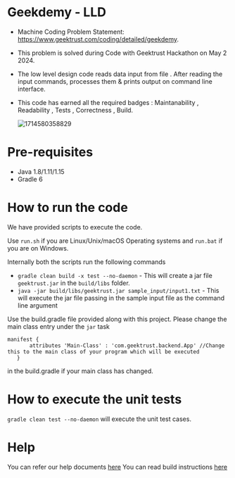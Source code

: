 # Geekdemy - LLD

* Machine Coding Problem Statement:  https://www.geektrust.com/coding/detailed/geekdemy.
* This problem is solved during Code with Geektrust Hackathon on May 2 2024. 
* The low level design code reads data input from file . After reading the input commands, processes them & prints output on command line interface.

* This code has earned all the required badges : Maintanability , Readability , Tests , Correctness , Build.

  ![1714580358829](https://github.com/AvirupMazumder/Geekdemy-Challenge-Geektrust/assets/80705801/9cefc705-ae33-4c5d-b29a-c304b400f2e8)

# Pre-requisites
* Java 1.8/1.11/1.15
* Gradle 6

# How to run the code

We have provided scripts to execute the code. 

Use `run.sh` if you are Linux/Unix/macOS Operating systems and `run.bat` if you are on Windows.

Internally both the scripts run the following commands 

 * `gradle clean build -x test --no-daemon` - This will create a jar file `geektrust.jar` in the `build/libs` folder.
 * `java -jar build/libs/geektrust.jar sample_input/input1.txt` - This will execute the jar file passing in the sample input file as the command line argument

 Use the build.gradle file provided along with this project. Please change the main class entry under the `jar` task

 ```
 manifest {
        attributes 'Main-Class' : 'com.geektrust.backend.App' //Change this to the main class of your program which will be executed
    }
```
in the build.gradle if your main class has changed.

 # How to execute the unit tests

 `gradle clean test --no-daemon` will execute the unit test cases.

# Help

You can refer our help documents [here](https://help.geektrust.in)
You can read build instructions [here](https://github.com/geektrust/coding-problem-artefacts/tree/master/Java)
